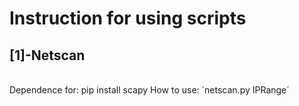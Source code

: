 # Instruction for using scripts

## [1]-Netscan
<br>
Dependence for: pip install scapy
How to use:
´netscan.py IPRange´
